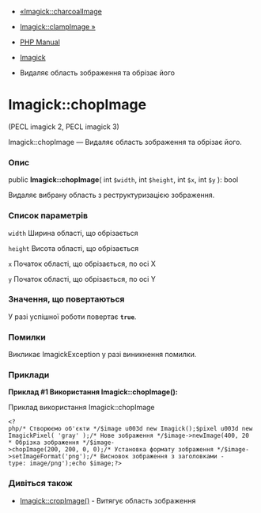 - [«Imagick::charcoalImage](imagick.charcoalimage.md)
- [Imagick::clampImage »](imagick.clampimage.md)

- [PHP Manual](index.md)
- [Imagick](class.imagick.md)
- Видаляє область зображення та обрізає його

# Imagick::chopImage

(PECL imagick 2, PECL imagick 3)

Imagick::chopImage — Видаляє область зображення та обрізає його.

### Опис

public **Imagick::chopImage**(
int `$width`,
int `$height`,
int `$x`,
int `$y`
): bool

Видаляє вибрану область з реструктуризацією зображення.

### Список параметрів

`width`
Ширина області, що обрізається

`height`
Висота області, що обрізається

`x`
Початок області, що обрізається, по осі X

`y`
Початок області, що обрізається, по осі Y

### Значення, що повертаються

У разі успішної роботи повертає **`true`**.

### Помилки

Викликає ImagickException у разі виникнення помилки.

### Приклади

**Приклад #1 Використання **Imagick::chopImage()**:**

Приклад використання Imagick::chopImage

` <?php/* Створюємо об'єкти */$image u003d new Imagick();$pixel u003d new ImagickPixel( 'gray' );/* Нове зображення */$image->newImage(400, 20 * Обрізка зображення */$image->chopImage(200, 200, 0, 0);/* Установка формату зображення */$image->setImageFormat('png');/* Висновок зображення з заголовками -type: image/png');echo $image;?> `

### Дивіться також

- [Imagick::cropImage()](imagick.cropimage.md) - Витягує область
зображення
